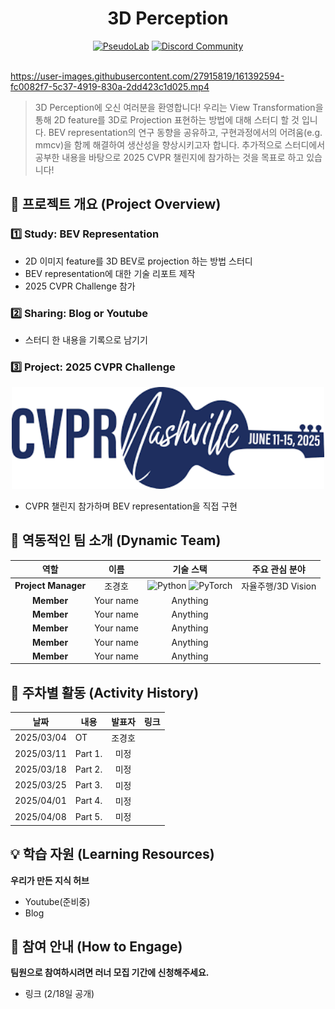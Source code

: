
<h1 align="center"> 3D Perception </h1>

<div align="center">
<a href="https://pseudo-lab.com"><img src="https://img.shields.io/badge/PseudoLab-S10-3776AB" alt="PseudoLab"/></a>
<a href="https://discord.gg/EPurkHVtp2"><img src="https://img.shields.io/badge/Discord-BF40BF" alt="Discord Community"/></a>
</div>
<br>
<!-- sheilds: https://shields.io/ -->
<!-- hits badge: https://hits.seeyoufarm.com/ -->

https://user-images.githubusercontent.com/27915819/161392594-fc0082f7-5c37-4919-830a-2dd423c1d025.mp4



>3D Perception에 오신 여러분을 환영합니다! 우리는 View Transformation을 통해 2D feature를 3D로 Projection 표현하는 방법에 대해 스터디 할 것 입니다. BEV representation의 연구 동향을 공유하고, 구현과정에서의 어려움(e.g. mmcv)을 함께 해결하여 생산성을 향상시키고자 합니다. 추가적으로 스터디에서 공부한 내용을 바탕으로 2025 CVPR 챌린지에 참가하는 것을 목표로 하고 있습니다!

## 🌟 프로젝트 개요 (Project Overview)
### 1️⃣ Study: BEV Representation
- 2D 이미지 feature를 3D BEV로 projection 하는 방법 스터디
- BEV representation에 대한 기술 리포트 제작
- 2025 CVPR Challenge 참가
### 2️⃣ Sharing: Blog or Youtube
- 스터디 한 내용을 기록으로 남기기

### 3️⃣ Project: 2025 CVPR Challenge

<div align="center">
<img src="figs/cvpr2025_logo.png" width="500">
</div>

- CVPR 챌린지 참가하며 BEV representation을 직접 구현


## 🤗 역동적인 팀 소개 (Dynamic Team)

<div align="center">

| 역할          | 이름 |  기술 스택                                                                 | 주요 관심 분야                          |
|:---------------:|:------:|:-----------------------------------------------------------------------:|:----------------------------------------:|
| **Project Manager** | 조경호 | ![Python](https://img.shields.io/badge/Python-Expert-3776AB) ![PyTorch](https://img.shields.io/badge/PyTorch-EE4C2C) | 자율주행/3D Vision |
| **Member** | Your name | Anything |  |
| **Member** | Your name | Anything |  |
| **Member** | Your name | Anything |  |
| **Member** | Your name | Anything |  |
| **Member** | Your name | Anything |  |


</div>

## 📅 주차별 활동 (Activity History)

<div align="center">

| 날짜 | 내용 | 발표자 | 링크 |
| :--------: | -------- | :--: | :-----: |
| 2025/03/04 |  OT      | 조경호 | |
| 2025/03/11 |  Part 1. | 미정 | |
| 2025/03/18 |  Part 2. | 미정 | |
| 2025/03/25 |  Part 3. | 미정 | |
| 2025/04/01 |  Part 4. | 미정 | |
| 2025/04/08 |  Part 5. | 미정 | |
</div>

## 💡 학습 자원 (Learning Resources)
**우리가 만든 지식 허브**  
- Youtube(준비중)
- Blog


## 🌱 참여 안내 (How to Engage)
**팀원으로 참여하시려면 러너 모집 기간에 신청해주세요.**  
- 링크 (2/18일 공개)

<!-- **누구나 청강을 통해 모임을 참여하실 수 있습니다.**  
1. 특별한 신청 없이 정기 모임 시간에 맞추어 디스코드 #Room-?? 채널로 입장
2. Magical Week 중 행사에 참가
3. Pseudo Lab 행사에서 만나기 -->
